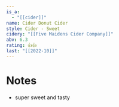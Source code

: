 ```yaml
---
is_a:
  - "[[cider]]"
name: Cider Donut Cider
style: Cider - Sweet
cidery: "[[Five Maidens Cider Company]]"
abv: 6.3
rating: 👍👍
last: "[[2022-10]]"
---
```

# Notes
- super sweet and tasty
